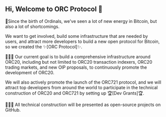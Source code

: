 ## Hi, Welcome to ORC Protocol 👋

👀Since the birth of Ordinals, we've seen a lot of new energy in Bitcoin, but also a lot of shortcomings.

We want to get involved, build some infrastructure that are needed by users, and attract more developers to build a new open protocol for Bitcoin, so we created the ✨[ORC Protocol]✨.

📢📢📢 Our current goal is to build a comprehensive infrastructure around ORC20, including but not limited to ORC20 transaction indexers, ORC20 trading markets, and new OIP proposals, to continuously promote the development of ORC20. 

We will also actively promote the launch of the ORC721 protocol, and we will attract top developers from around the world to participate in the technical construction of ORC20 and ORC721 by setting up 🏆[Dev Grants]🏆. 

🎉🎉🎉 All technical construction will be presented as open-source projects on GitHub.

<!--

**Here are some ideas to get you started:**

🙋‍♀️ A short introduction - what is your organization all about?
🌈 Contribution guidelines - how can the community get involved?
👩‍💻 Useful resources - where can the community find your docs? Is there anything else the community should know?
🍿 Fun facts - what does your team eat for breakfast?
🧙 Remember, you can do mighty things with the power of [Markdown](https://docs.github.com/github/writing-on-github/getting-started-with-writing-and-formatting-on-github/basic-writing-and-formatting-syntax)
-->
